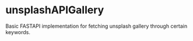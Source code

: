# unsplashAPIGallery
Basic FASTAPI implementation for fetching unsplash gallery through certain keywords.
